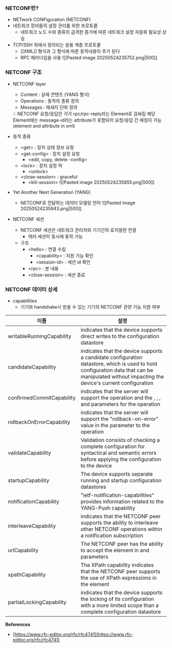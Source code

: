 ### NETCONF란?
- NETwork CONFiguration (NETCONF)
- 네트워크 장비들의 설정 관리를 위한 프로토콜
    - 네트워크 노드 수와 종류의 급격한 증가에 따른 네트워크 설정 자동화 필요성 상승
- TCP/SSH 위에서 정의되는 응용 계층 프로토콜
    - [[XML]] 형식과 그 형식에 따른 동작내용이 주가 된다
    - RPC 패러다임을 사용
![[Pasted image 20250524235752.png|500]]

### NETCONF 구조
- NETCONF layer    
    - Content : 실제 콘텐츠 (YANG 형식)
    - Operations : 동작의 종류 정의
    - Messages : 메세지 단위 정의
    <aside> 💡 NETCONF 요청/응답은 각각 rpc/rpc-reply라는 Element로 감싸짐 해당 Element에는 message-id라는 attribute가 포함되어 요청/응답 간 매칭이 가능 (element and attribute in xml)
    
    </aside>
    
- 동작 종류
    - \<get> : 장치 상태 정보 요청
    - \<get-config> : 장치 설정 요청
        - <edit, copy, delete -config>
    - \<lock> : 장치 설정 락
        - \<unlock>
    - \<close-session> : graceful
        - \<kill-session>
    ![[Pasted image 20250524235855.png|500]]
- Yet Another Next Generation (YANG)
    - NETCONF로 전달하는 데이터 모델링 언어
![[Pasted image 20250524235943.png|500]]
- NETCONF 세션
    - NETCONF 세션은 네트워크 관리자와 기기간의 로지컬한 연결
        - 여러 세션이 동시에 동작 가능
    - 구조
        - \<hello> : 연결 수립
            - \<capability> : 지원 기능 확인
            - \<session-id> : 세션 id 확인
        - \<rpc> : 본 내용
        - \<close-session> : 세션 종료

### NETCONF 데이터 상세
- capabilities
    - 기기와 handshake시 받을 수 있는 기기의 NETCONF 관련 기능 지원 여부

| 이름                        | 설명                                                                                                                                                                                            |
| ------------------------- | --------------------------------------------------------------------------------------------------------------------------------------------------------------------------------------------- |
| writableRunningCapability | indicates that the device supports direct writes to the <running> configuration datastore                                                                                                     |
| candidateCapability       | indicates that the device supports a candidate configuration datastore, which is used to hold configuration data that can be manipulated without impacting the device's current configuration |
| confirmedCommitCapability | indicates that the server will support the <cancel-commit> operation and the <confirmed>, <confirm-timeout>, <persist>, and <persist-id> parameters for the <commit> operation                |
| rollbackOnErrorCapability | indicates that the server will support the "rollback-on-error" value in the <error-option> parameter to the <edit-config> operation                                                           |
| validateCapability        | Validation consists of checking a complete configuration for syntactical and semantic errors before applying the configuration to the device                                                  |
| startupCapability         | The device supports separate running and startup configuration datastores                                                                                                                     |
| notificationCapability    | "ietf-notification-capabilities" provides information related to the YANG-Push capability                                                                                                     |
| interleaveCapability      | indicates that the NETCONF peer supports the ability to interleave other NETCONF operations within a notification subscription                                                                |
| urlCapability             | The NETCONF peer has the ability to accept the <url> element in <source> and <target> parameters                                                                                              |
| xpathCapability           | The XPath capability indicates that the NETCONF peer supports the use of XPath expressions in the <filter> element                                                                            |
| partialLockingCapability  | indicates that the device supports the locking of its configuration with a more limited scope than a complete configuration datastore                                                         |


**References**
- [https://www.rfc-editor.org/rfc/rfc4741](https://www.rfc-editor.org/rfc/rfc4741)